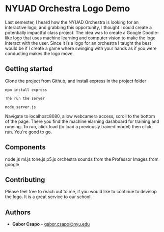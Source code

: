 # NYUAD Orchestra Logo Demo

Last semester, I heard how the NYUAD Orchestra is looking for an interactive logo, and grabbing this opportunity, I thought I could create a potentially impactful class project. The idea was to create a Google Doodle-like logo that uses machine learning and computer vision to make the logo interact with the user. Since it is a logo for an orchestra I taught the best would be if I create a game where swinging with your hands as if you were conducting makes the logo move. 

## Getting started

Clone the project from Github, and install express in the project folder

```
npm install express
```
```
The run the server
```
```
node server.js
```

Navigate to localhost:8080, allow webcamera access, scroll to the bottom of the page. There you find the machine elarning dashboard for training and running. To run, click load (to load a previously trained model) then click run. You're good to go.

## Components 
node.js
ml.js
tone.js
p5.js
orchestra sounds from the Professor
Images from google

## Contributing

Please feel free to reach out to me, if you would like to continue to develop the logo. It is a great service to our school.


## Authors

* **Gabor Csapo** - gabor.csapo@nyu.edu